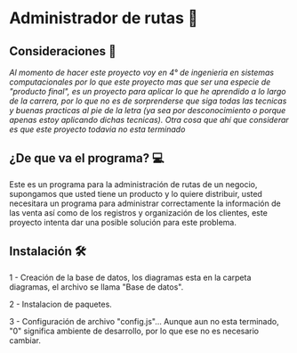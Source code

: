 # Administrador de rutas 🚚

## Consideraciones 📄
_Al momento de hacer este proyecto voy en 4° de ingenieria en sistemas computacionales por lo que este proyecto mas que ser una especie de "producto final", es un proyecto para aplicar lo que he aprendido a lo largo de la carrera, por lo que no es de sorprenderse que siga todas las tecnicas y buenas practicas al pie de la letra (ya sea por desconocimiento o porque apenas estoy aplicando dichas tecnicas). *Otra cosa que ahí que considerar es que este proyecto todavia no esta terminado*_

## ¿De que va el programa? 💻
Este es un programa para la administración de rutas de un negocio, supongamos que usted tiene un producto y lo quiere distribuir, usted necesitara un programa para administrar correctamente la información de las venta así como de los registros y organización de los clientes, este proyecto intenta dar una posible solución para este problema.

## Instalación 🛠
1 - Creación de la base de datos, los diagramas esta en la carpeta diagramas, el archivo se llama "Base de datos".


2 - Instalacion de paquetes.


3 - Configuración de archivo "config.js"... Aunque aun no esta terminado, "0" significa ambiente de desarrollo, por lo que ese no es necesario cambiar.



